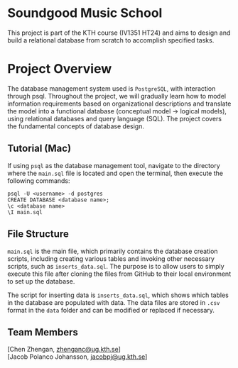 ﻿# Soundgood Music School

This project is part of the KTH course (IV1351 HT24) and aims to design and build a relational database from scratch to accomplish specified tasks. 


# Project Overview

The database management system used is `PostgreSQL`, with interaction through psql. Throughout the project, we will gradually learn how to model information requirements based on organizational descriptions and translate the model into a functional database (conceptual model → logical models), using relational databases and query language (SQL). The project covers the fundamental concepts of database design.

## Tutorial (Mac)

If using `psql` as the database management tool, navigate to the directory where the  `main.sql`  file is located and open the terminal, then execute the following commands:

`psql -U <username> -d postgres`  
`CREATE DATABASE <database name>;`  
`\c <database name>`  
`\I main.sql`  

## File Structure
`main.sql`  is the main file, which primarily contains the database creation scripts, including creating various tables and invoking other necessary scripts, such as  `inserts_data.sql`. The purpose is to allow users to simply execute this file after cloning the files from GitHub to their local environment to set up the database.

The script for inserting data is  `inserts_data.sql`, which shows which tables in the database are populated with data. The data files are stored in  `.csv`  format in the  `data`  folder and can be modified or replaced if necessary. 

## Team Members

[Chen Zhengan, zhenganc@ug.kth.se]  
[Jacob Polanco Johansson, jacobpj@ug.kth.se]   


